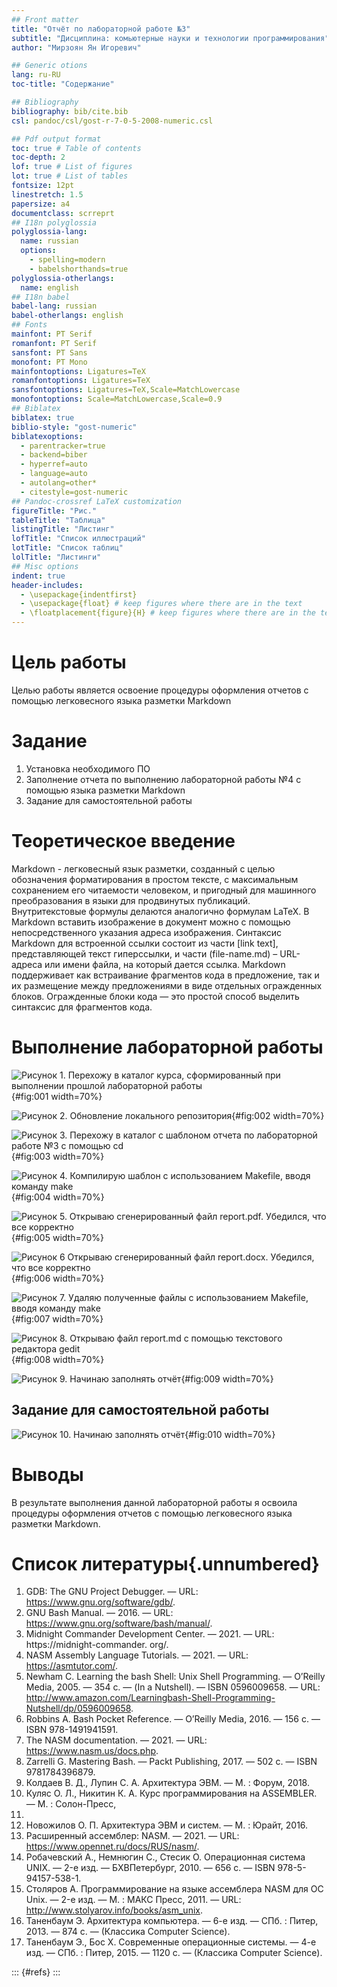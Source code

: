 ```yaml
---
## Front matter
title: "Отчёт по лабораторной работе №3"
subtitle: "Дисциплина: комьютерные науки и технологии программирования"
author: "Мирзоян Ян Игоревич"

## Generic otions
lang: ru-RU
toc-title: "Содержание"

## Bibliography
bibliography: bib/cite.bib
csl: pandoc/csl/gost-r-7-0-5-2008-numeric.csl

## Pdf output format
toc: true # Table of contents
toc-depth: 2
lof: true # List of figures
lot: true # List of tables
fontsize: 12pt
linestretch: 1.5
papersize: a4
documentclass: scrreprt
## I18n polyglossia
polyglossia-lang:
  name: russian
  options:
	- spelling=modern
	- babelshorthands=true
polyglossia-otherlangs:
  name: english
## I18n babel
babel-lang: russian
babel-otherlangs: english
## Fonts
mainfont: PT Serif
romanfont: PT Serif
sansfont: PT Sans
monofont: PT Mono
mainfontoptions: Ligatures=TeX
romanfontoptions: Ligatures=TeX
sansfontoptions: Ligatures=TeX,Scale=MatchLowercase
monofontoptions: Scale=MatchLowercase,Scale=0.9
## Biblatex
biblatex: true
biblio-style: "gost-numeric"
biblatexoptions:
  - parentracker=true
  - backend=biber
  - hyperref=auto
  - language=auto
  - autolang=other*
  - citestyle=gost-numeric
## Pandoc-crossref LaTeX customization
figureTitle: "Рис."
tableTitle: "Таблица"
listingTitle: "Листинг"
lofTitle: "Список иллюстраций"
lotTitle: "Список таблиц"
lolTitle: "Листинги"
## Misc options
indent: true
header-includes:
  - \usepackage{indentfirst}
  - \usepackage{float} # keep figures where there are in the text
  - \floatplacement{figure}{H} # keep figures where there are in the text
---
```


# Цель работы

Целью работы является освоение процедуры оформления отчетов с помощью легковесного
языка разметки Markdown

# Задание


1. Установка необходимого ПО
2. Заполнение отчета по выполнению лабораторной работы №4 с помощью языка разметки Markdown
3. Задание для самостоятельной работы


# Теоретическое введение

Markdown - легковесный язык разметки, созданный с целью обозначения форматирования в простом тексте, с максимальным сохранением его читаемости человеком, и пригодный для машинного преобразования в языки для продвинутых публикаций. Внутритекстовые формулы делаются аналогично формулам LaTeX. В Markdown вставить изображение в документ можно с помощью непосредственного указания адреса изображения. Синтаксис Markdown для встроенной ссылки состоит из части [link text], представляющей текст гиперссылки, и части (file-name.md) – URL-адреса или имени файла, на который дается ссылка. Markdown поддерживает как встраивание фрагментов кода в предложение, так и их размещение между предложениями в виде отдельных огражденных блоков. Огражденные блоки кода — это простой способ выделить синтаксис для фрагментов кода.


# Выполнение лабораторной работы

![Рисунок 1. Перехожу в каталог курса, сформированный при выполнении прошлой лабораторной работы](/home/yimirzoyan/Изображения/pic1.jpg){#fig:001 width=70%}

![Рисунок 2. Обновление локального репозитория](/home/yimirzoyan/Изображения/pic2.jpg){#fig:002 width=70%}

![Рисунок 3. Перехожу в каталог с шаблоном отчета по лабораторной работе №3 с помощью cd](/home/yimirzoyan/Изображения/pic3.jpg){#fig:003 width=70%}

![Рисунок 4. Компилирую шаблон с использованием Makefile, вводя команду make](/home/yimirzoyan/Изображения/pic4.jpg){#fig:004 width=70%}

![Рисунок 5. Открываю сгенерированный файл report.pdf. Убедился, что все корректно](/home/yimirzoyan/Изображения/pic5.jpg){#fig:005 width=70%}

![Рисунок 6 Открываю сгенерированный файл report.docx. Убедился, что все корректно](/home/yimirzoyan/Изображения/pic6.jpg){#fig:006 width=70%}

![Рисунок 7. Удаляю полученные файлы с использованием Makefile, вводя команду make](/home/yimirzoyan/Изображения/pic7.jpg){#fig:007 width=70%}

![Рисунок 8. Открываю файл report.md с помощью текстового редактора gedit](/home/yimirzoyan/Изображения/pic8.jpg){#fig:008 width=70%}

![Рисунок 9. Начинаю заполнять отчёт](/home/yimirzoyan/Изображения/pic9.jpg){#fig:009 width=70%}

## Задание для самостоятельной работы

![Рисунок 10. Начинаю заполнять отчёт](/home/yimirzoyan/Изображения/pic10.jpg){#fig:010 width=70%}

# Выводы

В результате выполнения данной лабораторной работы я освоила процедуры оформления отчетов с помощью легковесного языка разметки Markdown.


# Список литературы{.unnumbered}

1. GDB: The GNU Project Debugger. — URL: https://www.gnu.org/software/gdb/.
2. GNU Bash Manual. — 2016. — URL: https://www.gnu.org/software/bash/manual/.
3. Midnight Commander Development Center. — 2021. — URL: https://midnight-commander.
org/.
4. NASM Assembly Language Tutorials. — 2021. — URL: https://asmtutor.com/.
5. Newham C. Learning the bash Shell: Unix Shell Programming. — O’Reilly Media, 2005. —
354 с. — (In a Nutshell). — ISBN 0596009658. — URL: http://www.amazon.com/Learningbash-Shell-Programming-Nutshell/dp/0596009658.
6. Robbins A. Bash Pocket Reference. — O’Reilly Media, 2016. — 156 с. — ISBN 978-1491941591.
7. The NASM documentation. — 2021. — URL: https://www.nasm.us/docs.php.
8. Zarrelli G. Mastering Bash. — Packt Publishing, 2017. — 502 с. — ISBN 9781784396879.
9. Колдаев В. Д., Лупин С. А. Архитектура ЭВМ. — М. : Форум, 2018.
10. Куляс О. Л., Никитин К. А. Курс программирования на ASSEMBLER. — М. : Солон-Пресс,
2017.
11. Новожилов О. П. Архитектура ЭВМ и систем. — М. : Юрайт, 2016.
12. Расширенный ассемблер: NASM. — 2021. — URL: https://www.opennet.ru/docs/RUS/nasm/.
13. Робачевский А., Немнюгин С., Стесик О. Операционная система UNIX. — 2-е изд. — БХВПетербург, 2010. — 656 с. — ISBN 978-5-94157-538-1.
14. Столяров А. Программирование на языке ассемблера NASM для ОС Unix. — 2-е изд. —
М. : МАКС Пресс, 2011. — URL: http://www.stolyarov.info/books/asm_unix.
15. Таненбаум Э. Архитектура компьютера. — 6-е изд. — СПб. : Питер, 2013. — 874 с. —
(Классика Computer Science).
16. Таненбаум Э., Бос Х. Современные операционные системы. — 4-е изд. — СПб. : Питер, 2015. — 1120 с. — (Классика Computer Science).

::: {#refs}
:::
